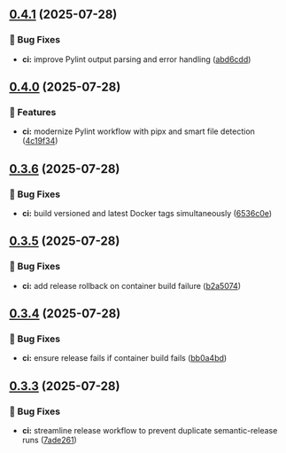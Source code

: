 ## [0.4.1](https://github.com/sudo-whodo/test-container/compare/v0.4.0...v0.4.1) (2025-07-28)


### 🐛 Bug Fixes

* **ci:** improve Pylint output parsing and error handling ([abd6cdd](https://github.com/sudo-whodo/test-container/commit/abd6cdd074e198300bfa703a5bd393ba38c12923))

## [0.4.0](https://github.com/sudo-whodo/test-container/compare/v0.3.6...v0.4.0) (2025-07-28)


### 🚀 Features

* **ci:** modernize Pylint workflow with pipx and smart file detection ([4c19f34](https://github.com/sudo-whodo/test-container/commit/4c19f3474f6bbbe521c9c90c00113940048c916a))

## [0.3.6](https://github.com/sudo-whodo/test-container/compare/v0.3.5...v0.3.6) (2025-07-28)


### 🐛 Bug Fixes

* **ci:** build versioned and latest Docker tags simultaneously ([6536c0e](https://github.com/sudo-whodo/test-container/commit/6536c0e6765926497338713f74492f154126e8f8))

## [0.3.5](https://github.com/sudo-whodo/test-container/compare/v0.3.4...v0.3.5) (2025-07-28)


### 🐛 Bug Fixes

* **ci:** add release rollback on container build failure ([b2a5074](https://github.com/sudo-whodo/test-container/commit/b2a5074c949dd16741fc131ddd97fed632e8ec68))

## [0.3.4](https://github.com/sudo-whodo/test-container/compare/v0.3.3...v0.3.4) (2025-07-28)


### 🐛 Bug Fixes

* **ci:** ensure release fails if container build fails ([bb0a4bd](https://github.com/sudo-whodo/test-container/commit/bb0a4bddc485d218305816e13c7e0bff238beffc))

## [0.3.3](https://github.com/sudo-whodo/test-container/compare/v0.3.2...v0.3.3) (2025-07-28)


### 🐛 Bug Fixes

* **ci:** streamline release workflow to prevent duplicate semantic-release runs ([7ade261](https://github.com/sudo-whodo/test-container/commit/7ade2615584efa550e6bdef6e6d5cef0bf584de4))
